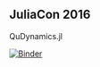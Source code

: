 ## JuliaCon 2016 

QuDynamics.jl

[![Binder](http://mybinder.org/badge.svg)](http://mybinder.org/repo/amitjamadagni/Conf)
